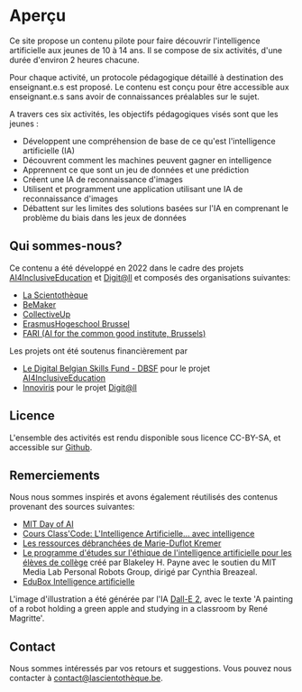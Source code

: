 # Aperçu

Ce site propose un contenu pilote pour faire découvrir l'intelligence artificielle aux jeunes de 10 à 14 ans. Il se compose de six activités, d'une durée d'environ 2 heures chacune. 

Pour chaque activité, un protocole pédagogique détaillé à destination des enseignant.e.s est proposé. Le contenu est conçu pour être accessible aux enseignant.e.s sans avoir de connaissances préalables sur le sujet.

A travers ces six activités, les objectifs pédagogiques visés sont que les jeunes :

* Développent une compréhension de base de ce qu'est l'intelligence artificielle (IA)
* Découvrent comment les machines peuvent gagner en intelligence
* Apprennent ce que sont un jeu de données et une prédiction
* Créent une IA de reconnaissance d'images
* Utilisent et programment une application utilisant une IA de reconnaissance d'images
* Débattent sur les limites des solutions basées sur l'IA en comprenant le problème du biais dans les jeux de données

## Qui sommes-nous?

Ce contenu a été développé en 2022 dans le cadre des projets [AI4InclusiveEducation](https://ai4ie.notion.site/AI4InclusiveEducation-EN-cc66736fc6f1402d9b9d4230f901e9a2) et [Digit@ll](https://digit-all.be/) et composés des organisations suivantes:

* [La Scientothèque](https://www.lascientotheque.be/)
* [BeMaker](http://www.bemaker.eu/)
* [CollectiveUp](https://www.collectiveup.be/)
* [ErasmusHogeschool Brussel](https://www.erasmushogeschool.be/nl)
* [FARI (AI for the common good institute, Brussels)](https://fari.brussels/)

Les projets ont été soutenus financièrement par

* [Le Digital Belgian Skills Fund - DBSF](https://dt.bosa.be/fr/dbsf2022) pour le projet [AI4InclusiveEducation](https://ai4ie.notion.site/AI4InclusiveEducation-EN-cc66736fc6f1402d9b9d4230f901e9a2)
* [Innoviris](https://innoviris.brussels/fr) pour le projet [Digit@ll](https://digit-all.be/)

## Licence

L'ensemble des activités est rendu disponible sous licence CC-BY-SA, et accessible sur [Github](https://github.com/lascientotheque/ai-pilot-content).

## Remerciements

Nous nous sommes inspirés et avons également réutilisés des contenus provenant des sources suivantes:

* [MIT Day of AI](https://www.dayofai.org/)
* [Cours Class'Code: L'Intelligence Artificielle... avec intelligence](https://www.fun-mooc.fr/fr/cours/lintelligence-artificielle-avec-intelligence/)
* [Les ressources débranchées de Marie-Duflot Kremer](https://members.loria.fr/MDuflot/files/med/index.html)
* [Le programme d'études 
sur l'éthique de l'intelligence artificielle 
pour les élèves de collège](https://docs.google.com/document/d/1e9wx9oBg7CR0s5O7YnYHVmX7H7pnITfoDxNdrSGkp60/view) créé par Blakeley H. Payne avec le soutien du MIT Media Lab Personal Robots Group, dirigé par Cynthia Breazeal.
* [EduBox Intelligence artificielle](https://www.mediawijs.be/nl/tools/edubox-artificiele-intelligentie)

L'image d'illustration a été générée par l'IA [Dall-E 2](https://openai.com/dall-e-2/), avec le texte 'A painting of a robot holding a green apple and studying in a classroom by René Magritte'.

## Contact

Nous sommes intéressés par vos retours et suggestions. Vous pouvez nous contacter à [contact@lascientothèque.be](contact@lascientothèque.be).




